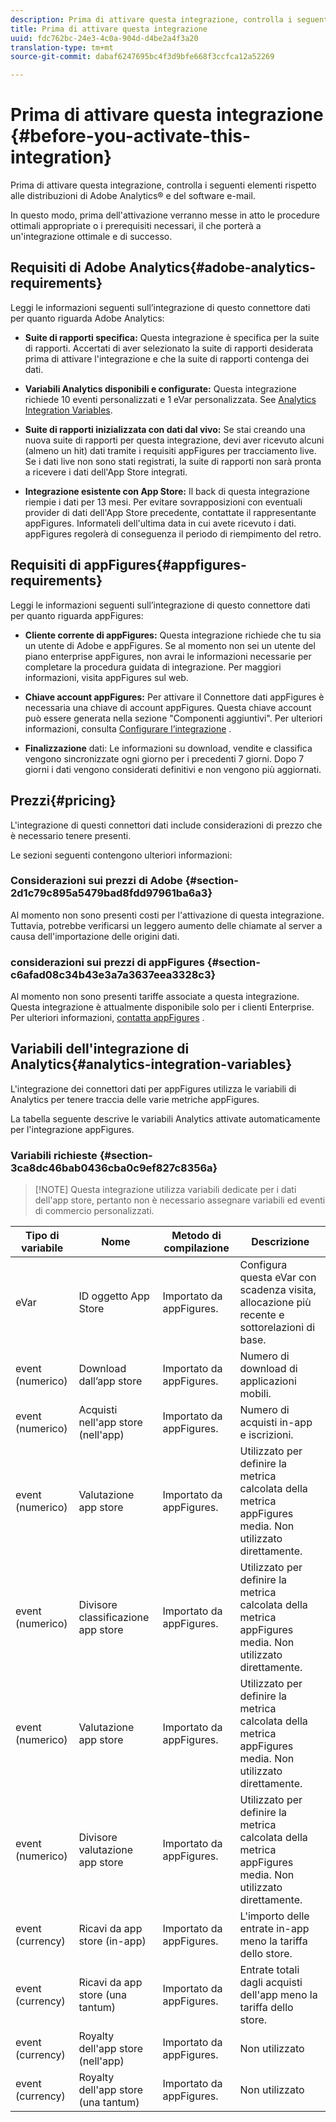 ```yaml
---
description: Prima di attivare questa integrazione, controlla i seguenti elementi rispetto alle distribuzioni di Adobe Analytics® e del software e-mail.
title: Prima di attivare questa integrazione
uuid: fdc762bc-24e3-4c0a-904d-d4be2a4f3a20
translation-type: tm+mt
source-git-commit: dabaf6247695bc4f3d9bfe668f3ccfca12a52269

---
```



# Prima di attivare questa integrazione {#before-you-activate-this-integration}

Prima di attivare questa integrazione, controlla i seguenti elementi rispetto alle distribuzioni di Adobe Analytics® e del software e-mail.

In questo modo, prima dell&#39;attivazione verranno messe in atto le procedure ottimali appropriate o i prerequisiti necessari, il che porterà a un&#39;integrazione ottimale e di successo.

## Requisiti di Adobe Analytics{#adobe-analytics-requirements}

Leggi le informazioni seguenti sull’integrazione di questo connettore dati per quanto riguarda Adobe Analytics:

* **Suite di rapporti specifica:** Questa integrazione è specifica per la suite di rapporti. Accertati di aver selezionato la suite di rapporti desiderata prima di attivare l&#39;integrazione e che la suite di rapporti contenga dei dati.
* **Variabili Analytics disponibili e configurate:** Questa integrazione richiede 10 eventi personalizzati e 1 eVar personalizzata. See [Analytics Integration Variables](appfigures-before-activation.md#analytics-integration-variables).

* **Suite di rapporti inizializzata con dati dal vivo:** Se stai creando una nuova suite di rapporti per questa integrazione, devi aver ricevuto alcuni (almeno un hit) dati tramite i requisiti appFigures per tracciamento live. Se i dati live non sono stati registrati, la suite di rapporti non sarà pronta a ricevere i dati dell&#39;App Store integrati.

* **Integrazione esistente con App Store:** Il back di questa integrazione riempie i dati per 13 mesi. Per evitare sovrapposizioni con eventuali provider di dati dell&#39;App Store precedente, contattate il rappresentante appFigures. Informateli dell&#39;ultima data in cui avete ricevuto i dati. appFigures regolerà di conseguenza il periodo di riempimento del retro.

## Requisiti di appFigures{#appfigures-requirements}

Leggi le informazioni seguenti sull’integrazione di questo connettore dati per quanto riguarda appFigures:

* **Cliente corrente di appFigures:** Questa integrazione richiede che tu sia un utente di Adobe e appFigures. Se al momento non sei un utente del piano enterprise appFigures, non avrai le informazioni necessarie per completare la procedura guidata di integrazione. Per maggiori informazioni, visita appFigures sul web.
* **Chiave account appFigures:** Per attivare il Connettore dati appFigures è necessaria una chiave di account appFigures. Questa chiave account può essere generata nella sezione &quot;Componenti aggiuntivi&quot;. Per ulteriori informazioni, consulta [Configurare l’integrazione](../appfigures-overview/t-appfigures-integration.md) .

* **Finalizzazione** dati: Le informazioni su download, vendite e classifica vengono sincronizzate ogni giorno per i precedenti 7 giorni. Dopo 7 giorni i dati vengono considerati definitivi e non vengono più aggiornati.

## Prezzi{#pricing}

L&#39;integrazione di questi connettori dati include considerazioni di prezzo che è necessario tenere presenti.

Le sezioni seguenti contengono ulteriori informazioni:

### Considerazioni sui prezzi di Adobe {#section-2d1c79c895a5479bad8fdd97961ba6a3}

Al momento non sono presenti costi per l&#39;attivazione di questa integrazione. Tuttavia, potrebbe verificarsi un leggero aumento delle chiamate al server a causa dell&#39;importazione delle origini dati.

### considerazioni sui prezzi di appFigures {#section-c6afad08c34b43e3a7a3637eea3328c3}

Al momento non sono presenti tariffe associate a questa integrazione. Questa integrazione è attualmente disponibile solo per i clienti Enterprise. Per ulteriori informazioni, [contatta appFigures](https://appfigures.com/support/contact) .

## Variabili dell&#39;integrazione di Analytics{#analytics-integration-variables}

L&#39;integrazione dei connettori dati per appFigures utilizza le variabili di Analytics per tenere traccia delle varie metriche appFigures.

La tabella seguente descrive le variabili Analytics attivate automaticamente per l&#39;integrazione appFigures.

### Variabili richieste {#section-3ca8dc46bab0436cba0c9ef827c8356a}

>[!NOTE] Questa integrazione utilizza variabili dedicate per i dati dell&#39;app store, pertanto non è necessario assegnare variabili ed eventi di commercio personalizzati.

| Tipo di variabile | Nome | Metodo di compilazione | Descrizione |
|---|---|---|---|
| eVar | ID oggetto App Store | Importato da appFigures. | Configura questa eVar con scadenza visita, allocazione più recente e sottorelazioni di base. |
| event (numerico) | Download dall’app store | Importato da appFigures. | Numero di download di applicazioni mobili. |
| event (numerico) | Acquisti nell&#39;app store (nell&#39;app) | Importato da appFigures. | Numero di acquisti in-app e iscrizioni. |
| event (numerico) | Valutazione app store | Importato da appFigures. | Utilizzato per definire la metrica calcolata della metrica appFigures media. Non utilizzato direttamente. |
| event (numerico) | Divisore classificazione app store | Importato da appFigures. | Utilizzato per definire la metrica calcolata della metrica appFigures media. Non utilizzato direttamente. |
| event (numerico) | Valutazione app store | Importato da appFigures. | Utilizzato per definire la metrica calcolata della metrica appFigures media. Non utilizzato direttamente. |
| event (numerico) | Divisore valutazione app store | Importato da appFigures. | Utilizzato per definire la metrica calcolata della metrica appFigures media. Non utilizzato direttamente. |
| event (currency) | Ricavi da app store (in-app) | Importato da appFigures. | L&#39;importo delle entrate in-app meno la tariffa dello store. |
| event (currency) | Ricavi da app store (una tantum) | Importato da appFigures. | Entrate totali dagli acquisti dell&#39;app meno la tariffa dello store. |
| event (currency) | Royalty dell&#39;app store (nell&#39;app) | Importato da appFigures. | Non utilizzato |
| event (currency) | Royalty dell&#39;app store (una tantum) | Importato da appFigures. | Non utilizzato |

